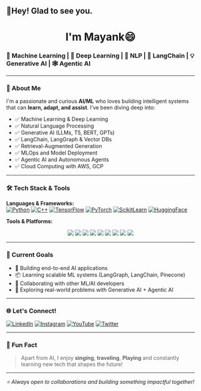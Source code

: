 ## 👋Hey! Glad to see you. 
<h1 align="center">I'm Mayank😄</h1>

### 🤖 Machine Learning | 🧠 Deep Learning | 💬 NLP | 🔗 LangChain | 💡 Generative AI | 🕸️ Agentic AI

----------

### 🚀 About Me
I'm a passionate and curious **AI/ML** who loves building intelligent systems that can **learn, adapt, and assist**. I’ve been diving deep into:

- ✅ Machine Learning & Deep Learning  
- ✅ Natural Language Processing  
- ✅ Generative AI (LLMs, T5, BERT, GPTs)  
- ✅ LangChain, LangGraph & Vector DBs  
- ✅ Retrieval-Augmented Generation
- ✅ MLOps and Model Deployment  
- ✅ Agentic AI and Autonomous Agents  
- ✅ Cloud Computing with AWS, GCP 

----------

### 🛠️ Tech Stack & Tools
  
**Languages & Frameworks:**  
[![Python](https://img.shields.io/badge/Python-3776AB?style=for-the-badge&logo=python&logoColor=white)](https://www.python.org)
[![C++](https://img.shields.io/badge/C++-00599C?style=for-the-badge&logo=c%2B%2B&logoColor=white)](https://isocpp.org)
[![TensorFlow](https://img.shields.io/badge/TensorFlow-FF6F00?style=for-the-badge&logo=tensorflow&logoColor=white)](    https://www.tensorflow.org)
[![PyTorch](https://img.shields.io/badge/PyTorch-EE4C2C?style=for-the-badge&logo=pytorch&logoColor=white)](https://pytorch.org)
[![ScikitLearn](https://img.shields.io/badge/ScikitLearn-F7931E?style=for-the-badge&logo=scikit-learn&logoColor=white)](    https://scikit-learn.org)
[![HuggingFace](https://img.shields.io/badge/HuggingFace-FFD21F?style=for-the-badge&logo=huggingface&logoColor=black)](    https://huggingface.co)

**Tools & Platforms:**  
<p align="center">
  <a href="https://git-scm.com"><img src="https://img.shields.io/badge/-Git-black?style=flat-square&logo=git"></a>
  <a href="https://www.docker.com"><img src="https://img.shields.io/badge/-Docker-2496ED?style=flat-square&logo=docker"></a>
  <a href="https://code.visualstudio.com"><img src="https://img.shields.io/badge/-VSCode-007ACC?style=flat-square&logo=visual-studio-code"></a>
  <a href="https://www.mongodb.com"><img src="https://img.shields.io/badge/-MongoDB-47A248?style=flat-square&logo=mongodb"></a>
  <a href="https://www.mysql.com"><img src="https://img.shields.io/badge/-MySQL-black?style=flat-square&logo=mysql"></a>
  <a href="https://fastapi.tiangolo.com"><img src="https://img.shields.io/badge/-FastAPI-009688?style=flat-square&logo=fastapi"></a>
  <a href="https://aws.amazon.com"><img src="https://img.shields.io/badge/-AWS-232F3E?style=flat-square&logo=amazon-aws"></a>
  <a href="https://cloud.google.com"><img src="https://img.shields.io/badge/-GCP-4285F4?style=flat-square&logo=google-cloud"></a>
  <a href="https://azure.microsoft.com"><img src="https://img.shields.io/badge/-Azure-0078D4?style=flat-square&logo=microsoft-azure"></a>
</p>

----------

### 🎯 Current Goals
- 🔬 Building end-to-end AI applications
- 📦 Learning scalable ML systems (LangGraph, LangChain, Pinecone)
- 🤝 Collaborating with other ML/AI developers
- 🧠 Exploring real-world problems with Generative AI + Agentic AI

----------
<!-- 
### 📌 Featured Projects
- 🧠 **Mental Health Support Chatbot** – BERT + T5 + LangChain + Pinecone
- 🏠 **Housing Price Prediction** – Regression ML pipeline with deployment
- 📊 **Student Performance Predictor** – ML classification with Streamlit UI
- 🤖 **AI-Powered Recommendation System** – Collaborative filtering & matrix factorization

--- -->

### 🌐 Let's Connect!
[![LinkedIn](https://img.shields.io/badge/-LinkedIn-0077B5?style=flat-square&logo=linkedin)](https://www.linkedin.com/in/mayank-sharma-8b47b72a8/)
[![Instagram](https://img.shields.io/badge/-Instagram-E4405F?style=flat-square&logo=instagram)](https://www.instagram.com/mayank_sharma__45/)
[![YouTube](https://img.shields.io/badge/-YouTube-FF0000?style=flat-square&logo=youtube)](https://youtube.com/@Mayank29-d2o)
[![Twitter](https://img.shields.io/badge/-Twitter-1DA1F2?style=flat-square&logo=twitter)](https://x.com/MayankS53324739)
  

----------

### 🎵 Fun Fact
> Apart from AI, I enjoy **singing**, **traveling**, **Playing** and constantly learning new tech that shapes the future!

----------

_⭐️ Always open to collaborations and building something impactful together!_
